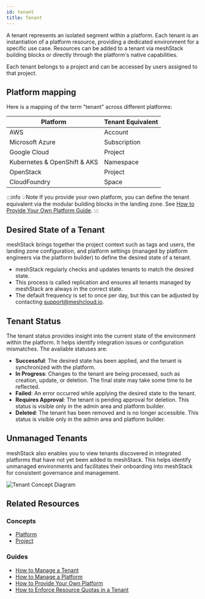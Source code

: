 ```yaml
---
id: tenant
title: Tenant
---
```


A tenant represents an isolated segment within a platform. Each tenant is an instantiation of a platform resource, providing a dedicated environment for a specific use case. Resources can be added to a tenant via meshStack building blocks or directly through the platform's native capabilities.

Each tenant belongs to a project and can be accessed by users assigned to that project.

## Platform mapping

Here is a mapping of the term "tenant" across different platforms:

| Platform                | Tenant Equivalent         |
|-------------------------|--------------------------|
| AWS                     | Account                  |
| Microsoft Azure         | Subscription             |
| Google Cloud            | Project                  |
| Kubernetes & OpenShift & AKS | Namespace                |
| OpenStack               | Project                  |
| CloudFoundry            | Space                    |

:::info 💡Note
If you provide your own platform, you can define the tenant equivalent via the modular building blocks in the landing zone. See [How to Provide Your Own Platform Guide](guides/developer-portal/how-to-provide-your-own-platform.md).
:::

## Desired State of a Tenant

meshStack brings together the project context such as tags and users, the landing zone configuration, and platform settings (managed by platform engineers via the platform builder) to define the desired state of a tenant. 

- meshStack regularly checks and updates tenants to match the desired state.  
- This process is called replication and ensures all tenants managed by meshStack are always in the correct state.  
- The default frequency is set to once per day, but this can be adjusted by contacting support@meshcloud.io.

## Tenant Status

The tenant status provides insight into the current state of the environment within the platform. It helps identify integration issues or configuration mismatches. The available statuses are:

- **Successful**: The desired state has been applied, and the tenant is synchronized with the platform.
- **In Progress**: Changes to the tenant are being processed, such as creation, update, or deletion. The final state may take some time to be reflected.
- **Failed**: An error occurred while applying the desired state to the tenant.
- **Requires Approval**: The tenant is pending approval for deletion. This status is visible only in the admin area and platform builder.
- **Deleted**: The tenant has been removed and is no longer accessible. This status is visible only in the admin area and platform builder.

## Unmanaged Tenants

meshStack also enables you to view tenants discovered in integrated platforms that have not yet been added to meshStack. This helps identify unmanaged environments and facilitates their onboarding into meshStack for consistent governance and management.

![Tenant Concept Diagram](/assets/new_concept/concept_tenant.png)

## Related Resources

### Concepts

- [Platform](concepts/platform.md)
- [Project](concepts/project.md)

### Guides

- [How to Manage a Tenant](guides/core/how-to-manage-a-tenant.md)
- [How to Manage a Platform](guides/developer-portal/how-to-manage-a-platform.md)
- [How to Provide Your Own Platform](guides/developer-portal/how-to-provide-your-own-platform.md)
- [How to Enforce Resource Quotas in a Tenant](guides/developer-portal/how-to-enforce-resource-quotas.md)
